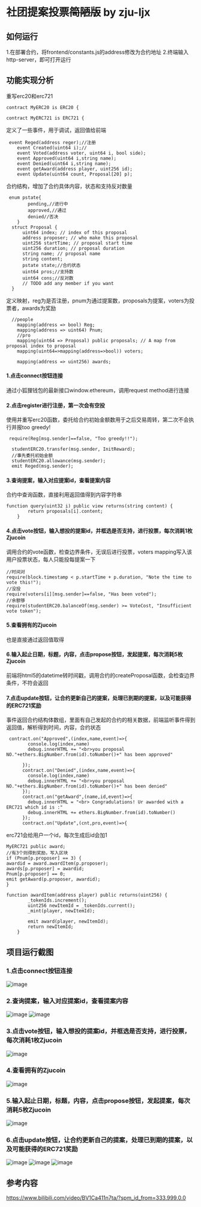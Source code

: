 # 社团提案投票~~简陋版~~ by zju-ljx

## 如何运行

1.在部署合约，将frontend/constants.js的address修改为合约地址
2.终端输入http-server，即可打开运行

## 功能实现分析


重写erc20和erc721
```
contract MyERC20 is ERC20 {
```
```
contract MyERC721 is ERC721 {
```

定义了一些事件，用于调试，返回值给前端
```
 event Reged(address reger);//注册
    event Created(uint64 i);//
    event Voted(address voter, uint64 i, bool side);
    event Approved(uint64 i,string name);
    event Denied(uint64 i,string name);
    event getAward(address player, uint256 id);
    event Update(uint64 count, Proposal[20] p);
```

合约结构，增加了合约具体内容，状态和支持反对数量
```
 enum pstate{
        pending,//进行中
        approved,//通过
        denied//否决
    }
  struct Proposal {
      uint64 index; // index of this proposal
      address proposer; // who make this proposal
      uint256 startTime; // proposal start time
      uint256 duration; // proposal duration
      string name; // proposal name
      string content;
      pstate state;//合约状态
      uint64 pros;//支持数
      uint64 cons;//反对数
      // TODO add any member if you want
  }
```
定义映射，reg为是否注册，pnum为通过提案数，proposals为提案，voters为投票者，awards为奖励
```
  //people
    mapping(address => bool) Reg;
    mapping(address => uint64) Pnum;
    //pro
    mapping(uint64 => Proposal) public proposals; // A map from proposal index to proposal
    mapping(uint64=>mapping(address=>bool)) voters;

    mapping(address => uint256) awards;
```

#### 1.点击connect按钮连接 
通过小狐狸钱包的最新接口window.ethereum，调用request method进行连接

#### 2.点击register进行注册，第一次会有空投
使用并重写erc20函数，委托给合约初始金额数用于之后交易周转，第二次不会执行并报too greedy!
```
 require(Reg[msg.sender]==false, "Too greedy!!");
```
```
  studentERC20.transfer(msg.sender, InitReward);
  //事先委托初始金额
  studentERC20.allowance(msg.sender);
  emit Reged(msg.sender);
```

#### 3.查询提案，输入对应提案id，查看提案内容
合约中查询函数，直接利用返回值得到内容字符串
```
function query(uint32 i) public view returns(string content) {
        return proposals[i].content;
    }
```

#### 4.点击vote按钮，输入想投的提案id，并框选是否支持，进行投票，每次消耗1枚Zjucoin
调用合约的vote函数，检查边界条件，无误后进行投票，voters mapping写入该用户投票状态，每人只能投每提案一下
```
//时间对
require(block.timestamp < p.startTime + p.duration, "Note the time to vote this!");
//没投
require(voters[i][msg.sender]==false, "Has been voted");
//余额够
require(studentERC20.balanceOf(msg.sender) >= VoteCost, "Insufficient vote token");
```
#### 5.查看拥有的Zjucoin
也是直接通过返回值取得

#### 6.输入起止日期，标题，内容，点击propose按钮，发起提案，每次消耗5枚Zjucoin
前端将html5的datetime转时间戳，调用合约的createProposal函数，会检查边界条件，不符会返回

#### 7.点击update按钮，让合约更新自己的提案，处理已到期的提案，以及可能获得的ERC721奖励
事件返回合约结构体数组，里面有自己发起的合约的相关数据，前端监听事件得到返回值，解析得到时间，内容，合约状态
```
 contract.on("Approved",(index,name,event)=>{
        console.log(index,name)
        debug.innerHTML += "<br>you proposal NO."+ethers.BigNumber.from(id).toNumber()+" has been approved"
        
      });
      contract.on("Denied",(index,name,event)=>{
        console.log(index,name)
        debug.innerHTML += "<br>you proposal NO."+ethers.BigNumber.from(id).toNumber()+" has been denied"
      });
      contract.on("getAward",(name,id,event)=>{
        debug.innerHTML = "<br> Congradulations! Ur awarded with a ERC721 which id is :"
        debug.innerHTML += ethers.BigNumber.from(id).toNumber()
      });
      contract.on("Update",(cnt,pro,event)=>{
```
erc721会给用户一个id，每次生成后id会加1
```
MyERC721 public award;
//有3个则得到奖励，写入区块
if (Pnum[p.proposer] == 3) {
awardid = award.awardItem(p.proposer);
awards[p.proposer] = awardid;
Pnum[p.proposer] == 0;
emit getAward(p.proposer, awardid);
}
```
```
function awardItem(address player) public returns(uint256) {
        _tokenIds.increment();
        uint256 newItemId = _tokenIds.current();
        _mint(player, newItemId);

        emit award(player, newItemId);
        return newItemId;
    }
```

## 项目运行截图

### 1.点击connect按钮连接 
![image](https://user-images.githubusercontent.com/82871660/200316955-fd62ba3f-0561-4a72-bacc-2e3bca71969f.png)

### 2.查询提案，输入对应提案id，查看提案内容
![image](https://user-images.githubusercontent.com/82871660/200317090-24c17769-7379-4791-9faf-a57131b08d1d.png)
![image](https://user-images.githubusercontent.com/82871660/200317121-78ed2840-a128-4d5d-bcac-a580f03a589c.png)

### 3.点击vote按钮，输入想投的提案id，并框选是否支持，进行投票，每次消耗1枚Zjucoin
![image](https://user-images.githubusercontent.com/82871660/200317963-7fc2172d-c326-4665-8528-c178fbb353a6.png)

### 4.查看拥有的Zjucoin
![image](https://user-images.githubusercontent.com/82871660/200317935-c9727c1b-dc64-4717-a6af-87a870d28968.png)

### 5.输入起止日期，标题，内容，点击propose按钮，发起提案，每次消耗5枚Zjucoin
![image](https://user-images.githubusercontent.com/82871660/200317888-ddadf00b-8dac-454b-85f3-e240cc91c590.png)

### 6.点击update按钮，让合约更新自己的提案，处理已到期的提案，以及可能获得的ERC721奖励
![image](https://user-images.githubusercontent.com/82871660/200318023-d0540395-ae13-4743-910e-18a6c4596591.png)
![image](https://user-images.githubusercontent.com/82871660/200321563-c58e8b52-dae2-454d-a75e-2963dd3e9e5a.png)
![image](https://user-images.githubusercontent.com/82871660/200321660-d61ab940-fafb-49bb-b898-1cb520a7700c.png)


## 参考内容

https://www.bilibili.com/video/BV1Ca411n7ta/?spm_id_from=333.999.0.0



